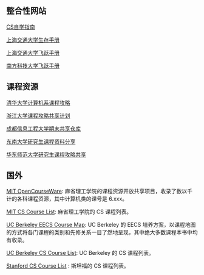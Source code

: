 ## 整合性网站
[CS自学指南](https://github.com/PKUFlyingPig/cs-self-learning) 

[上海交通大学生存手册](https://survivesjtu.gitbook.io/survivesjtumanual/)

[上海交通大学飞跃手册](https://github.com/SurviveSJTU/SJTU-Application)

[南方科技大学飞跃手册](https://sustech-application.com/#/)

## 课程资源

[清华大学计算机系课程攻略](https://github.com/PKUanonym/REKCARC-TSC-UHT)

[浙江大学课程攻略共享计划](https://github.com/QSCTech/zju-icicles)

[成都信息工程大学期末共享仓库](https://github.com/andream7/cuit_sharing)

[东南大学研究生课程资料分享](https://github.com/oneman233/seu-master)

[华东师范大学研究生课程攻略共享](https://github.com/tianyilt/ecnu-PGCourseShare)

## 国外

[MIT OpenCourseWare](https://ocw.mit.edu/): 麻省理工学院的课程资源开放共享项目，收录了数以千计的各科课程资源，其中计算机类的课号是 6.xxx。


[MIT CS Course List](http://student.mit.edu/catalog/m6a.html): 麻省理工学院的 CS 课程列表。


[UC Berkeley EECS Course Map](https://hkn.eecs.berkeley.edu/courseguides): UC Berkeley 的 EECS 培养方案，以课程地图的方式将各门课程的类别和先修关系一目了然地呈现，其中绝大多数课程本书中均有收录。


[UC Berkeley CS Course List](https://www2.eecs.berkeley.edu/Courses/CS/): UC Berkeley 的 CS 课程列表。


[Stanford CS Course List](https://blog.csdn.net/qq_41220023/article/details/81976967)    : 斯坦福的 CS 课程列表。


